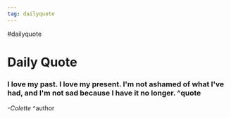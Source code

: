 ```yaml
---
tag: dailyquote
---
```


#dailyquote

# Daily Quote

### I love my past. I love my present. I'm not ashamed of what I've had, and I'm not sad because I have it no longer. ^quote
*-Colette* ^author

